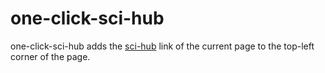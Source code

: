 # one-click-sci-hub
one-click-sci-hub adds the [sci-hub](https://sci-hub.cc) link of the current page to the top-left corner of the page.
